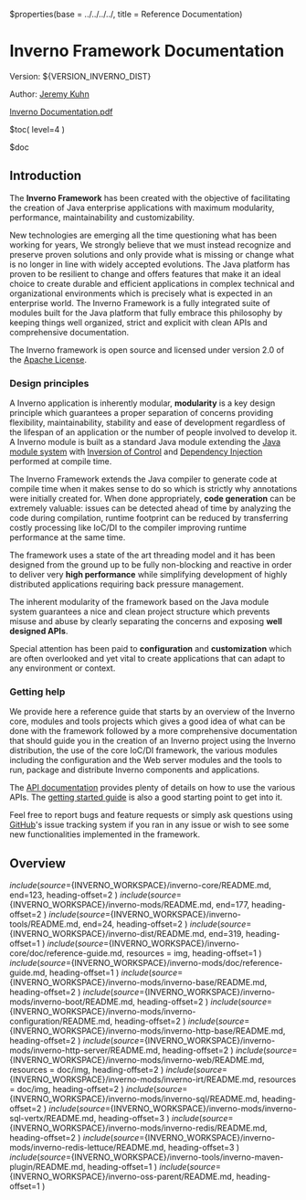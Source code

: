 $properties(base = ../../../../, title = Reference Documentation)

[inverno-getting-started]: ${base}docs/getting-started/html/index.html
[inverno-javadoc]: ${base}docs/release/api/index.html

[java-module-system]: https://en.wikipedia.org/wiki/Java_Platform_Module_System
[inversion-of-control]: https://en.wikipedia.org/wiki/Inversion_of_control
[dependency-injection]: https://en.wikipedia.org/wiki/Dependency_injection
[apache-license]: https://www.apache.org/licenses/LICENSE-2.0
[github-issue]: https://github.com/inverno-io/inverno-core/issues

<div class="heading"> 
	<h1 class="heading-title">Inverno Framework Documentation</h1> 
	<p class="heading-subtitle">Version: ${VERSION_INVERNO_DIST}</p> 
	<p class="heading-subtitle">Author: <a href="mailto:jeremy.kuhn@inverno.io">Jeremy Kuhn</a></p>
	<a class="btn btn-primary d-none d-lg-inline-block d-print-none m-5 position-absolute bottom-0 end-0" href="../reference.pdf" role="button" download="inverno-framework-documentation-${VERSION_INVERNO_DIST}.pdf"><i class="bi bi-download"></i> Inverno Documentation.pdf</a>
</div>

$toc( level=4 )

$doc

## Introduction

The **Inverno Framework** has been created with the objective of facilitating the creation of Java enterprise applications with maximum modularity, performance, maintainability and customizability. 

New technologies are emerging all the time questioning what has been working for years, We strongly believe that we must instead recognize and preserve proven solutions and only provide what is missing or change what is no longer in line with widely accepted evolutions. The Java platform has proven to be resilient to change and offers features that make it an ideal choice to create durable and efficient applications in complex technical and organizational environments which is precisely what is expected in an enterprise world. The Inverno Framework is a fully integrated suite of modules built for the Java platform that fully embrace this philosophy by keeping things well organized, strict and explicit with clean APIs and comprehensive documentation.

The Inverno framework is open source and licensed under version 2.0 of the [Apache License][apache-license].

### Design principles

A Inverno application is inherently modular, **modularity** is a key design principle which guarantees a proper separation of concerns providing flexibility, maintainability, stability and ease of development regardless of the lifespan of an application or the number of people involved to develop it. A Inverno module is built as a standard Java module extending the [Java module system][java-module-system] with [Inversion of Control][inversion-of-control] and [Dependency Injection][dependency-injection] performed at compile time.

The Inverno Framework extends the Java compiler to generate code at compile time when it makes sense to do so which is strictly why annotations were initially created for. When done appropriately, **code generation** can be extremely valuable: issues can be detected ahead of time by analyzing the code during compilation, runtime footprint can be reduced by transferring costly processing like IoC/DI to the compiler improving runtime performance at the same time.

The framework uses a state of the art threading model and it has been designed from the ground up to be fully non-blocking and reactive in order to deliver very **high performance** while simplifying development of highly distributed applications requiring back pressure management.

The inherent modularity of the framework based on the Java module system guarantees a nice and clean project structure which prevents misuse and abuse by clearly separating the concerns and exposing **well designed APIs**.

Special attention has been paid to **configuration** and **customization** which are often overlooked and yet vital to create applications that can adapt to any environment or context.

### Getting help

We provide here a reference guide that starts by an overview of the Inverno core, modules and tools projects which gives a good idea of what can be done with the framework followed by a more comprehensive documentation that should guide you in the creation of an Inverno project using the Inverno distribution, the use of the core IoC/DI framework, the various modules including the configuration and the Web server modules and the tools to run, package and distribute Inverno components and applications.

The [API documentation][inverno-javadoc] provides plenty of details on how to use the various APIs. The [getting started guide][inverno-getting-started] is also a good starting point to get into it.

Feel free to report bugs and feature requests or simply ask questions using [GitHub][github-issue]'s issue tracking system if you ran in any issue or wish to see some new functionalities implemented in the framework.

## Overview

$include( source=${INVERNO_WORKSPACE}/inverno-core/README.md, end=123, heading-offset=2 )
$include( source=${INVERNO_WORKSPACE}/inverno-mods/README.md, end=177, heading-offset=2 )
$include( source=${INVERNO_WORKSPACE}/inverno-tools/README.md, end=24, heading-offset=2 )
$include( source=${INVERNO_WORKSPACE}/inverno-dist/README.md, end=319, heading-offset=1 )
$include( source=${INVERNO_WORKSPACE}/inverno-core/doc/reference-guide.md, resources = img, heading-offset=1 )
$include( source=${INVERNO_WORKSPACE}/inverno-mods/doc/reference-guide.md, heading-offset=1 )
$include( source=${INVERNO_WORKSPACE}/inverno-mods/inverno-base/README.md, heading-offset=2 )
$include( source=${INVERNO_WORKSPACE}/inverno-mods/inverno-boot/README.md, heading-offset=2 )
$include( source=${INVERNO_WORKSPACE}/inverno-mods/inverno-configuration/README.md, heading-offset=2 )
$include( source=${INVERNO_WORKSPACE}/inverno-mods/inverno-http-base/README.md, heading-offset=2 )
$include( source=${INVERNO_WORKSPACE}/inverno-mods/inverno-http-server/README.md, heading-offset=2 )
$include( source=${INVERNO_WORKSPACE}/inverno-mods/inverno-web/README.md, resources = doc/img, heading-offset=2 )
$include( source=${INVERNO_WORKSPACE}/inverno-mods/inverno-irt/README.md, resources = doc/img, heading-offset=2 )
$include( source=${INVERNO_WORKSPACE}/inverno-mods/inverno-sql/README.md, heading-offset=2 )
$include( source=${INVERNO_WORKSPACE}/inverno-mods/inverno-sql-vertx/README.md, heading-offset=3 )
$include( source=${INVERNO_WORKSPACE}/inverno-mods/inverno-redis/README.md, heading-offset=2 )
$include( source=${INVERNO_WORKSPACE}/inverno-mods/inverno-redis-lettuce/README.md, heading-offset=3 )
$include( source=${INVERNO_WORKSPACE}/inverno-tools/inverno-maven-plugin/README.md, heading-offset=1 )
$include( source=${INVERNO_WORKSPACE}/inverno-oss-parent/README.md, heading-offset=1 )

